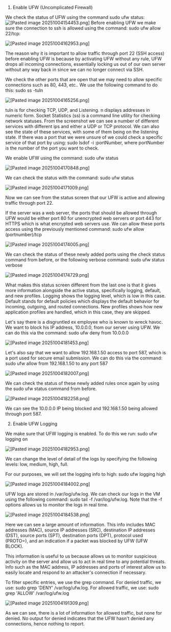 1) Enable UFW (Uncomplicated Firewall)

We check the status of UFW using the command sudo ufw status:
![[Pasted image 20251004154453.png]](/Cybersecurity_Tools/Images/Firewall/Pasted%20image%2020251004154453.png)
Before enabling UFW we make sure the connection to ssh is allowed using the command: sudo ufw allow 22/tcp:

![[Pasted image 20251004162953.png]](/Cybersecurity_Tools/Images/Firewall/Pasted%20image%2020251004162953.png)

The reason why it is important to allow traffic through port 22 (SSH access) before enabling UFW is because by activating UFW without any rule, UFW drops all incoming connections, essentially locking us out of our own server without any way back in since we can no longer connect via SSH.

We check the other ports that are open that we may need to allow specific connections such as 80, 443, etc.. We use the following command to do this: sudo ss -tuln

![[Pasted image 20251004165256.png]](/Cybersecurity_Tools/Images/Firewall/Pasted%20image%2020251004165256.png)

tuln is for checking TCP, UDP, and Listening. n displays addresses in numeric form. Socket Statistics (ss) is a command line utility for checking network statuses. From the screenshot we can see a number of different services with different ips and either a UDP or TCP protocol. We can also see the state of these services, with some of them being on the listening state. If there was a port that we were unsure of we could check a specific service of that port by using: sudo lsdof -i :portNumber, where portNumber is the number of the port you want to check. 

We enable UFW using the command: sudo ufw status 

![[Pasted image 20251004170848.png]](/Cybersecurity_Tools/Images/Firewall/Pasted%20image%2020251004170848.png)

We can check the status with the command: sudo ufw status

![[Pasted image 20251004171009.png]](/Cybersecurity_Tools/Images/Firewall/Pasted%20image%2020251004171009.png)

Now we can see from the status screen that our UFW is active and allowing traffic through port 22. 

If the server was a web server, the ports that should be allowed through UFW would be either port 80 for unencrypted web servers or port 443 for HTTPS which is what encrypted web servers use. We can allow these ports access using the previously mentioned command: sudo ufw allow (portnumber)/tcp

![[Pasted image 20251004174005.png]](/Cybersecurity_Tools/Images/Firewall/Pasted%20image%2020251004174005.png)

We can check the status of these newly added ports using the check status command from before, or the following verbose command: sudo ufw status verbose

![[Pasted image 20251004174729.png]](/Cybersecurity_Tools/Images/Firewall/Pasted%20image%2020251004174729.png)

What makes this status screen different from the last one is that it gives more information alongside the active status, specifically logging, default, and new profiles.  Logging shows the logging level, which is low in this case. Default stands for default policies which displays the default behavior for incoming, outgoing, and routed connections. New profiles shows how new application profiles are handled, which in this case, they are skipped. 

Let's say there is a disgruntled ex employee who is known to wreck havoc. We want to block his IP address, 10.0.0.0, from our server using UFW. We can do this via the command: sudo ufw deny from 10.0.0.0

![[Pasted image 20251004181453.png]](/Cybersecurity_Tools/Images/Firewall/Pasted%20image%2020251004181453.png)

Let's also say that we want to allow 192.168.1.50 access to port 587, which is a port used for secure email submission. We can do this via the command: sudo ufw allow from 192.168.1.50 to any port 587

![[Pasted image 20251004182007.png]](/Cybersecurity_Tools/Images/Firewall/Pasted%20image%2020251004182007.png)

We can check the status of these newly added rules once again by using the sudo ufw status command from before.

![[Pasted image 20251004182258.png]](/Cybersecurity_Tools/Images/Firewall/Pasted%20image%2020251004182258.png)

We can see the 10.0.0.0 IP being blocked and 192.168.1.50 being allowed through port 587.

2) Enable UFW Logging

We make sure that UFW logging is enabled. To do this we run: sudo ufw logging on

![[Pasted image 20251004182953.png]](/Cybersecurity_Tools/Images/Firewall/Pasted%20image%2020251004182953.png)

We can change the level of detail of the logs by specifying the following levels: low, medium, high, full.

For our purposes, we will set the logging info to high: sudo ufw logging high

![[Pasted image 20251004184002.png]](/Cybersecurity_Tools/Images/Firewall/Pasted%20image%2020251004184002.png)

UFW logs are stored in /var/log/ufw.log. We can check our logs in the VM using the following command: sudo tail -f /var/log/ufw.log. Note that the -f options allows us to monitor the logs in real time. 

![[Pasted image 20251004184538.png]](/Cybersecurity_Tools/Images/Firewall/Pasted%20image%2020251004184538.png)

Here we can see a large amount of information. This info includes MAC addresses (MAC), source IP addresses (SRC), destination IP addresses (DST), source ports (SPT), destination ports (DPT), protocol used (PROTO=), and an indication if a packet was blocked by UFW (UFW BLOCK).

This information is useful to us because allows us to monitor suspicious activity on the server and allow us to act in real time to any potential threats. Info such as the MAC address, IP addresses and ports of interest allow us to easily locate and respond to an attacker's connection if necessary.

To filter specific entries, we use the grep command. For denied traffic, we use: sudo grep 'DENY' /var/log/ufw.log. For allowed traffic, we use: sudo grep 'ALLOW' /var/log/ufw.log

![[Pasted image 20251004191309.png]](/Cybersecurity_Tools/Images/Firewall/Pasted%20image%2020251004191309.png)

As we can see, there is a lot of information for allowed traffic, but none for denied. No output for denied indicates that the UFW hasn't denied any connections, hence nothing to report. 